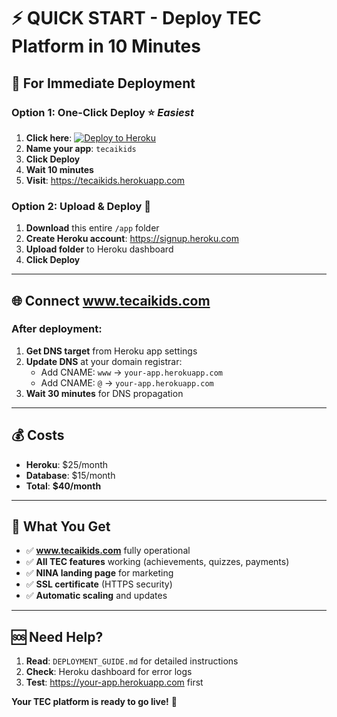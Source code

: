 # ⚡ QUICK START - Deploy TEC Platform in 10 Minutes

## 🎯 **For Immediate Deployment**

### **Option 1: One-Click Deploy** ⭐ *Easiest*
1. **Click here**: [![Deploy to Heroku](https://www.herokucdn.com/deploy/button.svg)](https://heroku.com/deploy)
2. **Name your app**: `tecaikids` 
3. **Click Deploy**
4. **Wait 10 minutes**
5. **Visit**: https://tecaikids.herokuapp.com

### **Option 2: Upload & Deploy** 📁
1. **Download** this entire `/app` folder
2. **Create Heroku account**: https://signup.heroku.com
3. **Upload folder** to Heroku dashboard
4. **Click Deploy**

---

## 🌐 **Connect www.tecaikids.com**

### **After deployment:**
1. **Get DNS target** from Heroku app settings
2. **Update DNS** at your domain registrar:
   - Add CNAME: `www` → `your-app.herokuapp.com`
   - Add CNAME: `@` → `your-app.herokuapp.com`
3. **Wait 30 minutes** for DNS propagation

---

## 💰 **Costs**
- **Heroku**: $25/month
- **Database**: $15/month  
- **Total**: **$40/month**

---

## 🎉 **What You Get**
- ✅ **www.tecaikids.com** fully operational
- ✅ **All TEC features** working (achievements, quizzes, payments)
- ✅ **NINA landing page** for marketing
- ✅ **SSL certificate** (HTTPS security)
- ✅ **Automatic scaling** and updates

---

## 🆘 **Need Help?**
1. **Read**: `DEPLOYMENT_GUIDE.md` for detailed instructions
2. **Check**: Heroku dashboard for error logs
3. **Test**: https://your-app.herokuapp.com first

**Your TEC platform is ready to go live!** 🚀